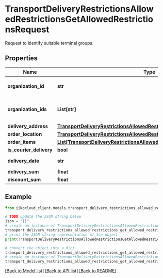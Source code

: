 # TransportDeliveryRestrictionsAllowedRestrictionsGetAllowedRestrictionsRequest

Request to identify suitable terminal groups.

## Properties

Name | Type | Description | Notes
------------ | ------------- | ------------- | -------------
**organization_id** | **str** | Organization ID. Deprecated, use \&quot;organizationIds\&quot;. | [optional] 
**organization_ids** | **List[str]** | Organization IDs.                Can be obtained by &#x60;/api/1/organizations&#x60; operation. | [optional] 
**delivery_address** | [**TransportDeliveryRestrictionsAllowedRestrictionsRestrictionsAddress**](TransportDeliveryRestrictionsAllowedRestrictionsRestrictionsAddress.md) | Delivery address. | [optional] 
**order_location** | [**TransportDeliveryRestrictionsAllowedRestrictionsOrderLocation**](TransportDeliveryRestrictionsAllowedRestrictionsOrderLocation.md) | Order location. | [optional] 
**order_items** | [**List[TransportDeliveryRestrictionsAllowedRestrictionsRestrictionsOrderItem]**](TransportDeliveryRestrictionsAllowedRestrictionsRestrictionsOrderItem.md) | Order list. | [optional] 
**is_courier_delivery** | **bool** | Type of delivery service. | 
**delivery_date** | **str** | Delivery date (Local for delivery terminal). | [optional] 
**delivery_sum** | **float** | Sum. | [optional] 
**discount_sum** | **float** | Discounts sum. | [optional] 

## Example

```python
from iikocloud_client.models.transport_delivery_restrictions_allowed_restrictions_get_allowed_restrictions_request import TransportDeliveryRestrictionsAllowedRestrictionsGetAllowedRestrictionsRequest

# TODO update the JSON string below
json = "{}"
# create an instance of TransportDeliveryRestrictionsAllowedRestrictionsGetAllowedRestrictionsRequest from a JSON string
transport_delivery_restrictions_allowed_restrictions_get_allowed_restrictions_request_instance = TransportDeliveryRestrictionsAllowedRestrictionsGetAllowedRestrictionsRequest.from_json(json)
# print the JSON string representation of the object
print(TransportDeliveryRestrictionsAllowedRestrictionsGetAllowedRestrictionsRequest.to_json())

# convert the object into a dict
transport_delivery_restrictions_allowed_restrictions_get_allowed_restrictions_request_dict = transport_delivery_restrictions_allowed_restrictions_get_allowed_restrictions_request_instance.to_dict()
# create an instance of TransportDeliveryRestrictionsAllowedRestrictionsGetAllowedRestrictionsRequest from a dict
transport_delivery_restrictions_allowed_restrictions_get_allowed_restrictions_request_from_dict = TransportDeliveryRestrictionsAllowedRestrictionsGetAllowedRestrictionsRequest.from_dict(transport_delivery_restrictions_allowed_restrictions_get_allowed_restrictions_request_dict)
```
[[Back to Model list]](../README.md#documentation-for-models) [[Back to API list]](../README.md#documentation-for-api-endpoints) [[Back to README]](../README.md)



